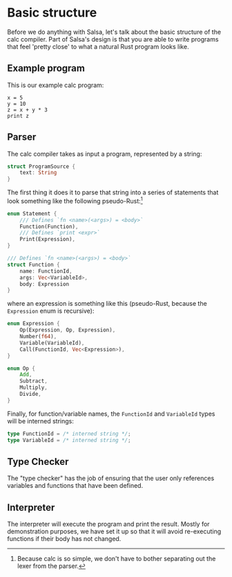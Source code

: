 # Basic structure

Before we do anything with Salsa, let's talk about the basic structure of the calc compiler.
Part of Salsa's design is that you are able to write programs that feel 'pretty close' to what a natural Rust program looks like.

## Example program

This is our example calc program:

```
x = 5
y = 10
z = x + y * 3
print z
```

## Parser

The calc compiler takes as input a program, represented by a string:

```rust
struct ProgramSource {
    text: String
}
```

The first thing it does it to parse that string into a series of statements that look something like the following pseudo-Rust:[^lexer]

```rust
enum Statement {
    /// Defines `fn <name>(<args>) = <body>`
    Function(Function),
    /// Defines `print <expr>`
    Print(Expression),
}

/// Defines `fn <name>(<args>) = <body>`
struct Function {
    name: FunctionId,
    args: Vec<VariableId>,
    body: Expression
}
```

where an expression is something like this (pseudo-Rust, because the `Expression` enum is recursive):

```rust
enum Expression {
    Op(Expression, Op, Expression),
    Number(f64),
    Variable(VariableId),
    Call(FunctionId, Vec<Expression>),
}

enum Op {
    Add,
    Subtract,
    Multiply,
    Divide,
}
```

Finally, for function/variable names, the `FunctionId` and `VariableId` types will be interned strings:

```rust
type FunctionId = /* interned string */;
type VariableId = /* interned string */;
```

[^lexer]: Because calc is so simple, we don't have to bother separating out the lexer from the parser.

## Type Checker

The "type checker" has the job of ensuring that the user only references variables and functions that have been defined.

## Interpreter

The interpreter will execute the program and print the result.
Mostly for demonstration purposes, we have set it up so that
it will avoid re-executing functions if their body has not changed.